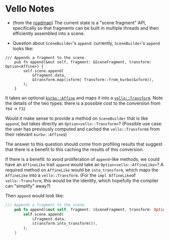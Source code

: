 # Vello Notes

* (from the [roadmap](https://github.com/linebender/vello/blob/main/doc/roadmap_2023.md)) The current state is a "scene fragment" API, specifically so that fragments can be built in multiple threads and then efficiently assembled into a scene.

* Question about `SceneBuilder`'s `append`: currently, `SceneBuilder`'s `append` looks like:

```
/// Appends a fragment to the scene.
    pub fn append(&mut self, fragment: &SceneFragment, transform: Option<Affine>) {
        self.scene.append(
            &fragment.data,
            &transform.map(|xform| Transform::from_kurbo(&xform)),
        );
    }
```

It takes an optional [`kurbo::Affine`](https://docs.rs/kurbo/latest/kurbo/struct.Affine.html) and maps it into a [`vello::Transform`](https://github.com/linebender/vello/blob/ea224b459c48267e0e63747c9b192d62ef432ac9/crates/encoding/src/math.rs#L12). Note the details of the two types: there is a possible cost to the conversion from `f64` -> `f32`

Would it make sense to provide a method on `SceneBuilder` that is like `append`, but takes directly an  `Option<vello::Transform>`? (Possible use case: the user has previously computed and cached the `vello::Transform`s from their relevant `kurbo::Affine`s)

The answer to this question should come from profiling results that suggest that there is a benefit to this caching the results of this conversion.

If there is a benefit: to avoid proliferation of `append`-like methods, we could have an `AffineLike` trait `append` would take an `Option<vello::AffineLike>`? A required method on `AffineLike` would be `into_transform`, which maps the `AffineLike` into a `vello::Transform`. (For the `impl AffineLike`of `vello::Transform`, this would be the identity, which hopefully the compiler can "simplify" away?)

Then `append` would look like:

```rust
/// Appends a fragment to the scene.
    pub fn append(&mut self, fragment: &SceneFragment, transform: Option<AffineLike>) {
        self.scene.append(
            &fragment.data,
            &transform.into_transform()),
        );
    }
```
